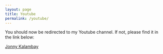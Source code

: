 ```yaml
---
layout: page
title: Youtube
permalink: /youtube/
---
```


You should now be redirected to my Youtube channel. If not, please find it in the link below:

[Jonny Kalambay](https://www.youtube.com/channel/UCUm0chMKj4MA7q9CWZXWhiA)
